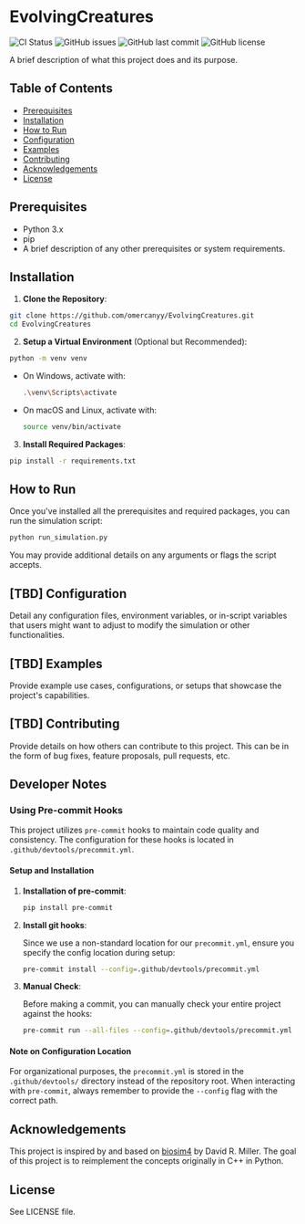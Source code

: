 # EvolvingCreatures

![CI Status](https://img.shields.io/github/actions/workflow/status/omercanyy/EvolvingCreatures/.github/workflows/python_ci.yml?branch=main)
![GitHub issues](https://img.shields.io/github/issues/omercanyy/EvolvingCreatures.svg)
![GitHub last commit](https://img.shields.io/github/last-commit/omercanyy/EvolvingCreatures.svg)
![GitHub license](https://img.shields.io/github/license/omercanyy/EvolvingCreatures.svg)

A brief description of what this project does and its purpose.

## Table of Contents

- [Prerequisites](#prerequisites)
- [Installation](#installation)
- [How to Run](#how-to-run)
- [Configuration](#configuration)
- [Examples](#examples)
- [Contributing](#contributing)
- [Acknowledgements](#acknowledgements)
- [License](#license)


## Prerequisites

- Python 3.x
- pip
- A brief description of any other prerequisites or system requirements.

## Installation

1. **Clone the Repository**:

```bash
git clone https://github.com/omercanyy/EvolvingCreatures.git
cd EvolvingCreatures
```

2. **Setup a Virtual Environment** (Optional but Recommended):

```bash
python -m venv venv
```

- On Windows, activate with:
  ```bash
  .\venv\Scripts\activate
  ```

- On macOS and Linux, activate with:
  ```bash
  source venv/bin/activate
  ```

3. **Install Required Packages**:

```bash
pip install -r requirements.txt
```

## How to Run

Once you've installed all the prerequisites and required packages, you can run the simulation script:

```bash
python run_simulation.py
```

You may provide additional details on any arguments or flags the script accepts.

## [TBD] Configuration

Detail any configuration files, environment variables, or in-script variables that users might want to adjust to modify the simulation or other functionalities.

## [TBD] Examples

Provide example use cases, configurations, or setups that showcase the project's capabilities.

## [TBD] Contributing

Provide details on how others can contribute to this project. This can be in the form of bug fixes, feature proposals, pull requests, etc.

## Developer Notes

### Using Pre-commit Hooks

This project utilizes `pre-commit` hooks to maintain code quality and consistency. The configuration for these hooks is located in `.github/devtools/precommit.yml`.

#### Setup and Installation

1. **Installation of pre-commit**:

   ```bash
   pip install pre-commit
   ```

2. **Install git hooks**:

   Since we use a non-standard location for our `precommit.yml`, ensure you specify the config location during setup:

   ```bash
   pre-commit install --config=.github/devtools/precommit.yml
   ```

3. **Manual Check**:

   Before making a commit, you can manually check your entire project against the hooks:

   ```bash
   pre-commit run --all-files --config=.github/devtools/precommit.yml
   ```

#### Note on Configuration Location

For organizational purposes, the `precommit.yml` is stored in the `.github/devtools/` directory instead of the repository root. When interacting with `pre-commit`, always remember to provide the `--config` flag with the correct path.

## Acknowledgements

This project is inspired by and based on [biosim4](https://github.com/davidrmiller/biosim4) by David R. Miller. The goal of this project is to reimplement the concepts originally in C++ in Python.

## License

See LICENSE file.
